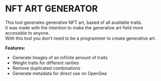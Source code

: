 # NFT ART GENERATOR
This tool generates generative NFT art, based of all available traits.  
It was made with the intention to make the generative art field more accessible to anyone.  
With this tool you don't need to be a programmer to create generative art.


**Features:**
* Generate Images of an infinite amount of traits
* Weight traits for different rarities
* Remove duplicated combinations
* Generate metadata for direct use on OpenSea
